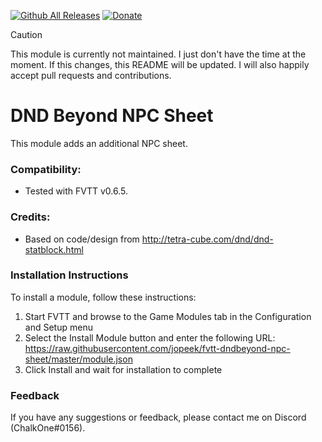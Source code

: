 [![Github All Releases](https://img.shields.io/github/downloads/jopeek/fvtt-dndbeyond-npc-sheet/total.svg)]() [![Donate](https://img.shields.io/badge/Donate-BuyMeACoffee-green.svg)](https://www.buymeacoffee.com/ChalkOne)
> [!CAUTION]
> This module is currently not maintained. I just don't have the time at the moment. If this changes, this README will be updated. I will also happily accept pull requests and contributions.
# DND Beyond NPC Sheet

This module adds an additional NPC sheet.

### Compatibility:
- Tested with FVTT v0.6.5.

### Credits:
- Based on code/design from http://tetra-cube.com/dnd/dnd-statblock.html

### Installation Instructions

To install a module, follow these instructions:

1. Start FVTT and browse to the Game Modules tab in the Configuration and Setup menu
2. Select the Install Module button and enter the following URL: https://raw.githubusercontent.com/jopeek/fvtt-dndbeyond-npc-sheet/master/module.json
3. Click Install and wait for installation to complete 

### Feedback

If you have any suggestions or feedback, please contact me on Discord (ChalkOne#0156).
